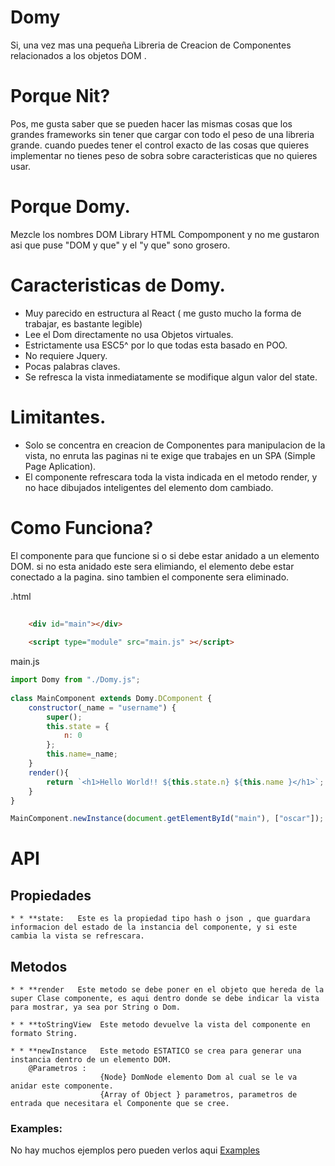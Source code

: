 # Domy

Si, una vez mas una pequeña Libreria de Creacion de Componentes relacionados a los objetos DOM .




# Porque Nit?

Pos, me gusta saber que se pueden hacer las mismas cosas que los grandes frameworks sin tener que cargar con todo el peso de una libreria grande.
cuando puedes tener el control exacto de las cosas que quieres implementar no tienes peso de sobra sobre caracteristicas que no quieres usar.

# Porque Domy.

Mezcle los nombres DOM Library HTML Compomponent y no me gustaron asi que puse "DOM y que" y el "y que" sono grosero.


# Caracteristicas de Domy.

*  Muy parecido en estructura al React ( me gusto mucho la forma de trabajar, es bastante legible)
*  Lee el Dom directamente no usa Objetos virtuales.
*  Estrictamente usa ESC5^  por lo que todas esta basado en POO.
*  No requiere Jquery.
*  Pocas palabras claves.
*  Se refresca la vista inmediatamente se modifique algun valor del state.


# Limitantes.

 - Solo se concentra en creacion de Componentes para manipulacion de la vista, no enruta las paginas ni te exige que trabajes en un SPA (Simple Page Aplication).
 - El componente refrescara toda la vista indicada en el metodo render, y no hace dibujados inteligentes del elemento dom cambiado.
 
 
# Como Funciona?
El componente para que funcione si o si debe estar anidado a un elemento DOM. si no esta anidado este sera elimiando, el elemento debe estar conectado a la pagina. sino tambien el componente sera eliminado.


.html
```html 
	
	<div id="main"></div>	
	
	<script type="module" src="main.js" ></script>
``` 
main.js
```js
import Domy from "./Domy.js";
	
class MainComponent extends Domy.DComponent {
	constructor(_name = "username") {
		super();
		this.state = { 
			n: 0
		}; 
		this.name=_name;
	}	
	render(){ 
		return `<h1>Hello World!! ${this.state.n} ${this.name }</h1>`;
	}
}

MainComponent.newInstance(document.getElementById("main"), ["oscar"]); 

``` 



#  API

## Propiedades 

	* * **state:   Este es la propiedad tipo hash o json , que guardara informacion del estado de la instancia del componente, y si este cambia la vista se refrescara.
  
## Metodos
	
	* * **render   Este metodo se debe poner en el objeto que hereda de la super Clase componente, es aqui dentro donde se debe indicar la vista para mostrar, ya sea por String o Dom.
			
	* * **toStringView  Este metodo devuelve la vista del componente en formato String.

 	* * **newInstance   Este metodo ESTATICO se crea para generar una instancia dentro de un elemento DOM.
		@Parametros : 
						{Node} DomNode elemento Dom al cual se le va anidar este componente.
						{Array of Object } parametros, parametros de entrada que necesitara el Componente que se cree.
	
	

### Examples:
 No hay muchos ejemplos pero pueden verlos aqui
 [Examples](examples/README.md)